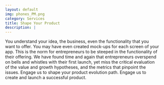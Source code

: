 ```yaml
---
layout: default
img: phones_PM.png
category: Services
title: Shape Your Product
description: |
---
```

  You understand your idea, the business, even the functionality that you want to offer. You may have even created mock-ups for each screen of your app. This is the norm for entrepreneurs to be steeped in the functionality of their offering. We have found time and again that entrepreneurs overspend on bells and whistles with their first launch, yet miss the critical evaluation of the value and growth hypotheses, and the metrics that pinpoint the issues.  Engage us to shape your product evolution path. Engage us to create and launch a successful product.